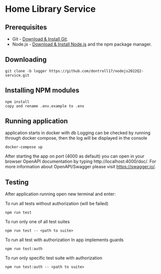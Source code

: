 # Home Library Service

## Prerequisites

- Git - [Download & Install Git](https://git-scm.com/downloads).
- Node.js - [Download & Install Node.js](https://nodejs.org/en/download/) and the npm package manager.

## Downloading

```
git clone -b logger https://github.com/dontroll17/nodejs2022Q2-service.git
```

## Installing NPM modules

```
npm install
copy and rename .env.example to .env
```

## Running application

application starts in docker with db
Logging can be checked by running through docker compose, then the log will be displayed in the console

```
docker-compose up
```

After starting the app on port (4000 as default) you can open
in your browser OpenAPI documentation by typing http://localhost:4000/doc/.
For more information about OpenAPI/Swagger please visit https://swagger.io/.

## Testing

After application running open new terminal and enter:

To run all tests without authorization
(will be failed)

```
npm run test
```

To run only one of all test suites

```
npm run test -- <path to suite>
```

To run all test with authorization
In app implements guards

```
npm run test:auth
```

To run only specific test suite with authorization

```
npm run test:auth -- <path to suite>
```
